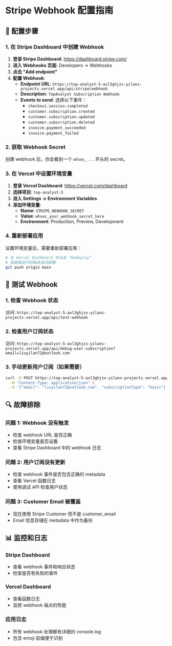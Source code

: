 # Stripe Webhook 配置指南

## 🔧 配置步骤

### 1. 在 Stripe Dashboard 中创建 Webhook

1. **登录 Stripe Dashboard**: https://dashboard.stripe.com/
2. **进入 Webhooks 页面**: Developers → Webhooks
3. **点击 "Add endpoint"**
4. **配置 Webhook**:
   - **Endpoint URL**: `https://top-analyst-5-axl3ghjzx-yilans-projects.vercel.app/api/stripe/webhook`
   - **Description**: `TopAnalyst Subscription Webhook`
   - **Events to send**: 选择以下事件：
     - `checkout.session.completed`
     - `customer.subscription.created`
     - `customer.subscription.updated`
     - `customer.subscription.deleted`
     - `invoice.payment_succeeded`
     - `invoice.payment_failed`

### 2. 获取 Webhook Secret

创建 webhook 后，你会看到一个 `whsec_...` 开头的 secret。

### 3. 在 Vercel 中设置环境变量

1. **登录 Vercel Dashboard**: https://vercel.com/dashboard
2. **选择项目**: `top-analyst-5`
3. **进入 Settings → Environment Variables**
4. **添加环境变量**:
   - **Name**: `STRIPE_WEBHOOK_SECRET`
   - **Value**: `whsec_your_webhook_secret_here`
   - **Environment**: Production, Preview, Development

### 4. 重新部署应用

设置环境变量后，需要重新部署应用：

```bash
# 在 Vercel Dashboard 中点击 "Redeploy"
# 或者推送代码触发自动部署
git push origin main
```

## 🧪 测试 Webhook

### 1. 检查 Webhook 状态

访问: `https://top-analyst-5-axl3ghjzx-yilans-projects.vercel.app/api/test-webhook`

### 2. 检查用户订阅状态

访问: `https://top-analyst-5-axl3ghjzx-yilans-projects.vercel.app/api/debug-user-subscription?email=liuyilan72@outlook.com`

### 3. 手动更新用户订阅（如果需要）

```bash
curl -X POST https://top-analyst-5-axl3ghjzx-yilans-projects.vercel.app/api/manual-update-subscription \
  -H "Content-Type: application/json" \
  -d '{"email": "liuyilan72@outlook.com", "subscriptionType": "basic"}'
```

## 🔍 故障排除

### 问题 1: Webhook 没有触发
- 检查 webhook URL 是否正确
- 检查环境变量是否设置
- 查看 Stripe Dashboard 中的 webhook 日志

### 问题 2: 用户订阅没有更新
- 检查 webhook 事件是否包含正确的 metadata
- 查看 Vercel 函数日志
- 使用调试 API 检查用户状态

### 问题 3: Customer Email 被覆盖
- 现在使用 Stripe Customer 而不是 customer_email
- Email 信息存储在 metadata 中作为备份

## 📊 监控和日志

### Stripe Dashboard
- 查看 webhook 事件和响应状态
- 检查是否有失败的事件

### Vercel Dashboard
- 查看函数日志
- 监控 webhook 端点的性能

### 应用日志
- 所有 webhook 处理都有详细的 console.log
- 包含 emoji 前缀便于识别
